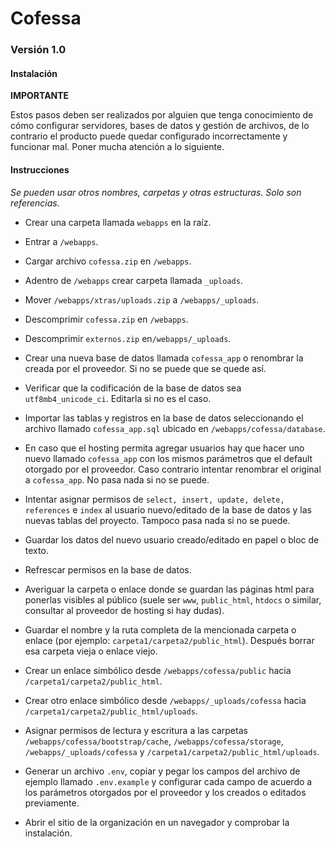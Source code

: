 # Cofessa

### Versión 1.0

#### Instalación

**IMPORTANTE**

Estos pasos deben ser realizados por alguien que tenga conocimiento de cómo configurar servidores, bases de datos y gestión de archivos, de lo contrario el producto puede quedar configurado incorrectamente y funcionar mal. Poner mucha atención a lo siguiente.

#### Instrucciones

*Se pueden usar otros nombres, carpetas y otras estructuras. Solo son referencias.*

- Crear una carpeta llamada `webapps` en la raíz.

- Entrar a `/webapps`.

- Cargar archivo `cofessa.zip` en `/webapps`.

- Adentro de `/webapps` crear carpeta llamada `_uploads`.

- Mover `/webapps/xtras/uploads.zip` a `/webapps/_uploads`.

- Descomprimir `cofessa.zip` en `/webapps`.

- Descomprimir `externos.zip` en`/webapps/_uploads`.

- Crear una nueva base de datos llamada `cofessa_app` o renombrar la creada por el proveedor. Si no se puede que se quede así.

- Verificar que la codificación de la base de datos sea `utf8mb4_unicode_ci`. Editarla si no es el caso.

- Importar las tablas y registros en la base de datos seleccionando el archivo llamado `cofessa_app.sql` ubicado en `/webapps/cofessa/database`.

- En caso que el hosting permita agregar usuarios hay que hacer uno nuevo llamado `cofessa_app` con los mismos parámetros que el default otorgado por el proveedor. Caso contrario intentar renombrar el original a `cofessa_app`. No pasa nada si no se puede.

- Intentar asignar permisos de `select, insert, update, delete, references` e `index` al usuario nuevo/editado de la base de datos y las nuevas tablas del proyecto. Tampoco pasa nada si no se puede.

- Guardar los datos del nuevo usuario creado/editado en papel o bloc de texto.

- Refrescar permisos en la base de datos.

- Averiguar la carpeta o enlace donde se guardan las páginas html para ponerlas visibles al público (suele ser `www`, `public_html`, `htdocs` o similar, consultar al proveedor de hosting si hay dudas).

- Guardar el nombre y la ruta completa de la mencionada carpeta o enlace (por ejemplo: `carpeta1/carpeta2/public_html`). Después borrar esa carpeta vieja o enlace viejo.

- Crear un enlace simbólico desde `/webapps/cofessa/public` hacia `/carpeta1/carpeta2/public_html`.

- Crear otro enlace simbólico desde `/webapps/_uploads/cofessa` hacia `/carpeta1/carpeta2/public_html/uploads`.

- Asignar permisos de lectura y escritura a las carpetas `/webapps/cofessa/bootstrap/cache`, `/webapps/cofessa/storage`, `/webapps/_uploads/cofessa` y `/carpeta1/carpeta2/public_html/uploads`.

- Generar un archivo `.env`, copiar y pegar los campos del archivo de ejemplo llamado `.env.example` y configurar cada campo de acuerdo a los parámetros otorgados por el proveedor y los creados o editados previamente.

- Abrir el sitio de la organización en un navegador y comprobar la instalación.
